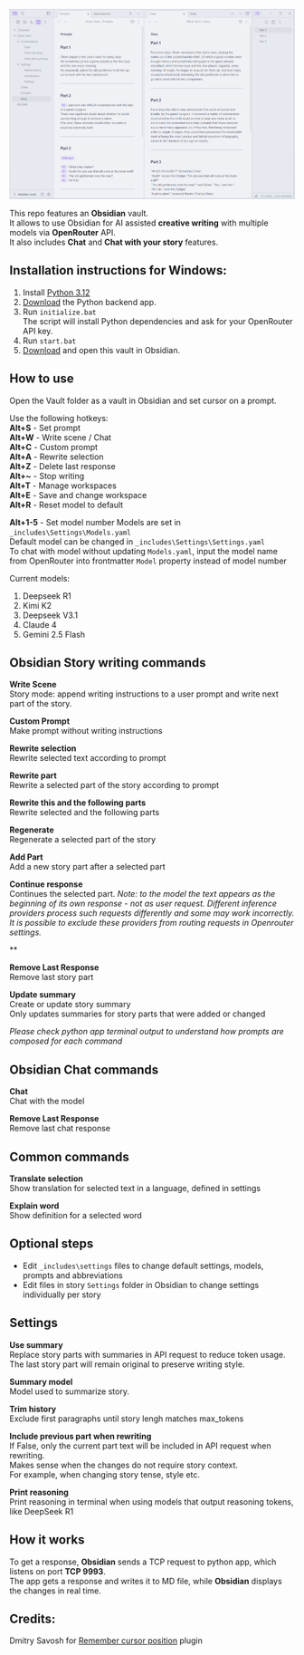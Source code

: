 ![screenshot](./.obsidian/plugins/story-writer/Screenshot.png)

This repo features an **Obsidian** vault.  
It allows to use Obsidian for AI assisted **creative writing** with multiple models via **OpenRouter** API.  
It also includes **Chat** and **Chat with your story** features.

## Installation instructions for Windows:
1. Install [Python 3.12](https://www.python.org/downloads/release/python-3122/)  
2. [Download](https://github.com/aksenov-fx/ai-creative-writing-backend/archive/refs/heads/main.zip) the Python backend app.  
3. Run `initialize.bat`  
The script will install Python dependencies and ask for your OpenRouter API key.  
4. Run `start.bat`  
5. [Download](https://github.com/aksenov-fx/ai-creative-writing-obsidian-vault/archive/refs/heads/main.zip) and open this vault in Obsidian.  

## How to use
Open the Vault folder as a vault in Obsidian and set cursor on a prompt.

Use the following hotkeys:  
**Alt+S** - Set prompt  
**Alt+W** - Write scene / Chat  
**Alt+C** - Custom prompt  
**Alt+A** - Rewrite selection  
**Alt+Z** - Delete last response  
**Alt+~** - Stop writing  
**Alt+T** - Manage workspaces  
**Alt+E** - Save and change workspace  
**Alt+R** - Reset model to default  

**Alt+1-5** - Set model number 
Models are set in `_includes\Settings\Models.yaml`  
Default model can be changed in `_includes\Settings\Settings.yaml`  
To chat with model without updating `Models.yaml`, input the model name from OpenRouter into frontmatter `Model` property instead of model number

Current models:
1. Deepseek R1  
2. Kimi K2  
3. Deepseek V3.1  
4. Claude 4  
5. Gemini 2.5 Flash  


## Obsidian Story writing commands
**Write Scene**  
Story mode: append writing instructions to a user prompt and write next part of the story.  

**Custom Prompt**  
Make prompt without writing instructions  

**Rewrite selection**  
Rewrite selected text according to prompt

**Rewrite part**  
Rewrite a selected part of the story according to prompt  

**Rewrite this and the following parts**  
Rewrite selected and the following parts  

**Regenerate**  
Regenerate a selected part of the story  

**Add Part**  
Add a new story part after a selected part  

**Continue response**  
Continues the selected part.
*Note: to the model the text appears as the beginning of its own response - not as user request.*
*Different inference providers process such requests differently and some may work incorrectly.*
*It is possible to exclude these providers from routing requests in Openrouter settings.*

**

**Remove Last Response**  
Remove last story part  

**Update summary**  
Create or update story summary  
Only updates summaries for story parts that were added or changed  

*Please check python app terminal output to understand how prompts are composed for each command*

## Obsidian Chat commands
**Chat**  
Chat with the model

**Remove Last Response**  
Remove last chat response  

## Common commands

**Translate selection**  
Show translation for selected text in a language, defined in settings  

**Explain word**  
Show definition for a selected word  

## Optional steps
- Edit `_includes\settings` files to change default settings, models, prompts and abbreviations
- Edit files in story `Settings` folder in Obsidian to change settings individually per story

## Settings

**Use summary**  
Replace story parts with summaries in API request to reduce token usage.  
The last story part will remain original to preserve writing style.

**Summary model**  
Model used to summarize story.  

**Trim history**  
Exclude first paragraphs until story lengh matches max_tokens

**Include previous part when rewriting**  
If False, only the current part text will be included in API request when rewriting.  
Makes sense when the changes do not require story context.  
For example, when changing story tense, style etc.

**Print reasoning**  
Print reasoning in terminal when using models that output reasoning tokens, like DeepSeek R1  

## How it works
To get a response, **Obsidian** sends a TCP request to python app, which listens on port **TCP 9993**.  
The app gets a response and writes it to MD file, while **Obsidian** displays the changes in real time.  

## Credits:
Dmitry Savosh for [Remember cursor position](https://github.com/dy-sh/obsidian-remember-cursor-position) plugin  